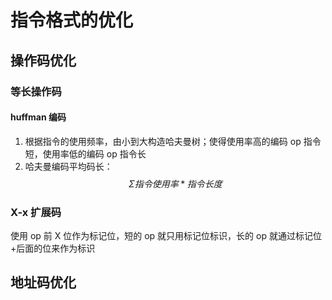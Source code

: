 # 指令格式的优化
## 操作码优化
###  等长操作码
#### huffman 编码
1. 根据指令的使用频率，由小到大构造哈夫曼树；使得使用率高的编码 op 指令短，使用率低的编码 op 指令长
2. 哈夫曼编码平均码长：
	$$\Sigma{指令使用率*指令长度} $$
### X-x 扩展码
使用 op 前 X 位作为标记位，短的 op 就只用标记位标识，长的 op 就通过标记位+后面的位来作为标识

## 地址码优化

